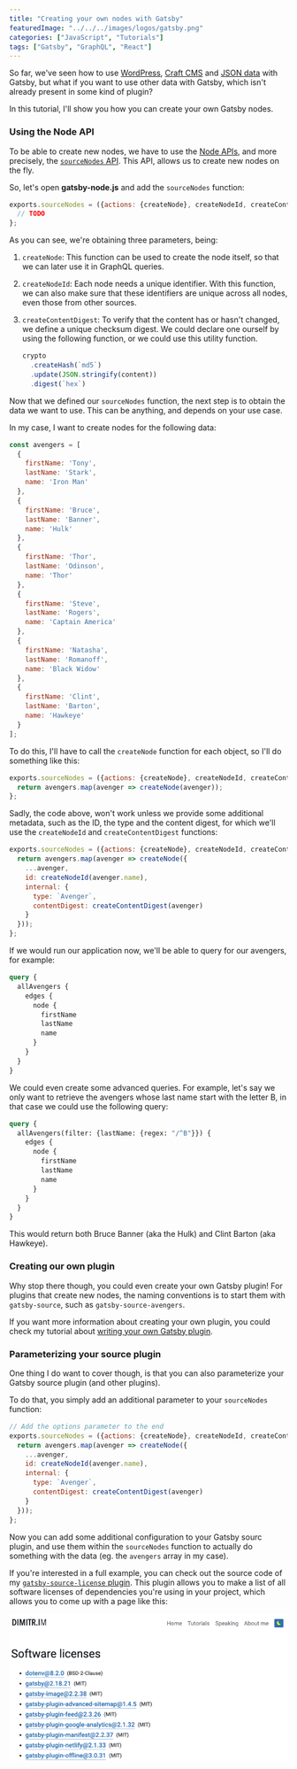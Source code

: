 ```yaml
---
title: "Creating your own nodes with Gatsby"
featuredImage: "../../../images/logos/gatsby.png"
categories: ["JavaScript", "Tutorials"]
tags: ["Gatsby", "GraphQL", "React"]
---
```


So far, we've seen how to use [WordPress](/using-gatsby-with-wordpress-as-a-headless-cms), [Craft CMS](/gatsby-craft-cms) and [JSON data](/using-json-with-gatsby) with Gatsby, but what if you want to use other data with Gatsby, which isn't already present in some kind of plugin?

In this tutorial, I'll show you how you can create your own Gatsby nodes.

### Using the Node API

To be able to create new nodes, we have to use the [Node APIs](https://www.gatsbyjs.org/docs/node-apis/), and more precisely, the [`sourceNodes` API](https://www.gatsbyjs.org/docs/node-apis/#sourceNodes). This API, allows us to create new nodes on the fly.

So, let's open **gatsby-node.js** and add the `sourceNodes` function:

```javascript
exports.sourceNodes = ({actions: {createNode}, createNodeId, createContentDigest}) => {
  // TODO
};
```

As you can see, we're obtaining three parameters, being:

1. `createNode`: This function can be used to create the node itself, so that we can later use it in GraphQL queries.
2. `createNodeId`: Each node needs a unique identifier. With this function, we can also make sure that these identifiers are unique across all nodes, even those from other sources.
3. `createContentDigest`: To verify that the content has or hasn't changed, we define a unique checksum digest. We could declare one ourself by using the following function, or we could use this utility function.

    ```javascript
    crypto
      .createHash(`md5`)
      .update(JSON.stringify(content))
      .digest(`hex`)
    ```

Now that we defined our `sourceNodes` function, the next step is to obtain the data we want to use. This can be anything, and depends on your use case.

In my case, I want to create nodes for the following data:

```javascript
const avengers = [
  {
    firstName: 'Tony',
    lastName: 'Stark',
    name: 'Iron Man'
  },
  {
    firstName: 'Bruce',
    lastName: 'Banner',
    name: 'Hulk'
  },
  {
    firstName: 'Thor',
    lastName: 'Odinson',
    name: 'Thor'
  },
  {
    firstName: 'Steve',
    lastName: 'Rogers',
    name: 'Captain America'
  },
  {
    firstName: 'Natasha',
    lastName: 'Romanoff',
    name: 'Black Widow'
  },
  {
    firstName: 'Clint',
    lastName: 'Barton',
    name: 'Hawkeye'
  }
];
```

To do this, I'll have to call the `createNode` function for each object, so I'll do something like this:

```javascript
exports.sourceNodes = ({actions: {createNode}, createNodeId, createContentDigest}) => {
  return avengers.map(avenger => createNode(avenger));
};
```

Sadly, the code above, won't work unless we provide some additional metadata, such as the ID, the type and the content digest, for which we'll use the `createNodeId` and `createContentDigest` functions:

```javascript
exports.sourceNodes = ({actions: {createNode}, createNodeId, createContentDigest}) => {
  return avengers.map(avenger => createNode({
    ...avenger,
    id: createNodeId(avenger.name),
    internal: {
      type: `Avenger`,
      contentDigest: createContentDigest(avenger)
    }
  }));
};
```

If we would run our application now, we'll be able to query for our avengers, for example:

```graphql
query {
  allAvengers {
    edges {
      node {
        firstName
        lastName
        name
      }
    }
  }
}
```

We could even create some advanced queries. For example, let's say we only want to retrieve the avengers whose last name start with the letter B, in that case we could use the following query:

```graphql
query {
  allAvengers(filter: {lastName: {regex: "/^B"}}) {
    edges {
      node {
        firstName
        lastName
        name
      }
    }
  }
}
```

This would return both Bruce Banner (aka the Hulk) and Clint Barton (aka Hawkeye).

### Creating our own plugin

Why stop there though, you could even create your own Gatsby plugin! For plugins that create new nodes, the naming conventions is to start them with `gatsby-source`, such as `gatsby-source-avengers`.

If you want more information about creating your own plugin, you could check my tutorial about [writing your own Gatsby plugin](/writing-gatsby-plugin).

### Parameterizing your source plugin

One thing I do want to cover though, is that you can also parameterize your Gatsby source plugin (and other plugins).

To do that, you simply add an additional parameter to your `sourceNodes` function:

```javascript
// Add the options parameter to the end
exports.sourceNodes = ({actions: {createNode}, createNodeId, createContentDigest}, options) => {
  return avengers.map(avenger => createNode({
    ...avenger,
    id: createNodeId(avenger.name),
    internal: {
      type: `Avenger`,
      contentDigest: createContentDigest(avenger)
    }
  }));
};
```

Now you can add some additional configuration to your Gatsby sourc plugin, and use them within the `sourceNodes` function to actually do something with the data (eg. the `avengers` array in my case).

If you're interested in a full example, you can check out the source code of my [`gatsby-source-license` plugin](https://github.com/g00glen00b/gatsby-source-license). This plugin allows you to make a list of all software licenses of dependencies you're using in your project, which allows you to come up with a page like this:

![Screenshot of a page using `gatsby-source-license`](./images/gatsby-source-license-usage.png)
